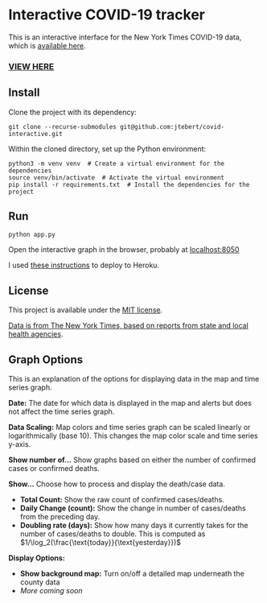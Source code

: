 # Interactive COVID-19 tracker

This is an interactive interface for the New York Times COVID-19 data, which is [available here](https://github.com/nytimes/covid-19-data).

### [VIEW HERE](http://covid-interactive.herokuapp.com)

## Install

Clone the project with its dependency:

```shell
git clone --recurse-submodules git@github.com:jtebert/covid-interactive.git
```

Within the cloned directory, set up the Python environment:

```shell
python3 -m venv venv  # Create a virtual environment for the dependencies
source venv/bin/activate  # Activate the virtual environment
pip install -r requirements.txt  # Install the dependencies for the project
```

## Run

```shell
python app.py
```

Open the interactive graph in the browser, probably at [localhost:8050](http://127.0.0.1:8050/)

I used [these instructions](https://dash.plotly.com/deployment) to deploy to Heroku.

## License

This project is available under the [MIT license](LICENSE.md).

[Data is from The New York Times, based on reports from state and local health agencies](https://github.com/nytimes/covid-19-data).

## Graph Options

This is an explanation of the options for displaying data in the map and time series graph.

**Date:** The date for which data is displayed in the map and alerts but does not affect the time series graph.

**Data Scaling:** Map colors and time series graph can be scaled linearly or logarithmically (base 10). This changes the map color scale and time series y-axis.

**Show number of...** Show graphs based on either the number of confirmed cases or confirmed deaths.

**Show...** Choose how to process and display the death/case data.
- **Total Count:** Show the raw count of confirmed cases/deaths.
- **Daily Change (count):** Show the change in number of cases/deaths from the preceding day.
- **Doubling rate (days):** Show how many days it currently takes for the number of cases/deaths to double. This is computed as $1/\log_2(\frac{\text{today}}{\text{yesterday}})$

**Display Options:**
- **Show background map:** Turn on/off a detailed map underneath the county data
- *More coming soon*